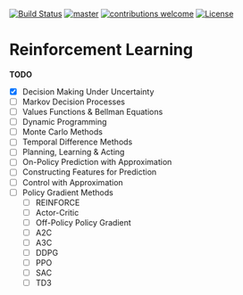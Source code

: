 [![Build Status](https://travis-ci.com/dksifoua/Reinforcement-Learning.svg?branch=master)](https://travis-ci.com/dksifoua/Reinforcement-Learning.svg?branch=master)
[![master](https://codecov.io/gh/dksifoua/Reinforcement-Learning/branch/master/graph/badge.svg)](https://codecov.io/gh/dksifoua/Reinforcement-Learning)
[![contributions welcome](https://img.shields.io/badge/contributions-welcome-blue.svg?style=flat)](https://github.com/dksifoua/Reinforcement-Learning/issues)
[![License](https://img.shields.io/badge/License-Apache%202.0-blue.svg)](https://opensource.org/licenses/Apache-2.0)

# Reinforcement Learning

**TODO**

- [x] Decision Making Under Uncertainty
- [ ] Markov Decision Processes
- [ ] Values Functions & Bellman Equations
- [ ] Dynamic Programming
- [ ] Monte Carlo Methods
- [ ] Temporal Difference Methods
- [ ] Planning, Learning & Acting
- [ ] On-Policy Prediction with Approximation
- [ ] Constructing Features for Prediction
- [ ] Control with Approximation
- [ ] Policy Gradient Methods
    - [ ] REINFORCE
    - [ ] Actor-Critic
    - [ ] Off-Policy Policy Gradient
    - [ ] A2C
    - [ ] A3C
    - [ ] DDPG
    - [ ] PPO
    - [ ] SAC
    - [ ] TD3